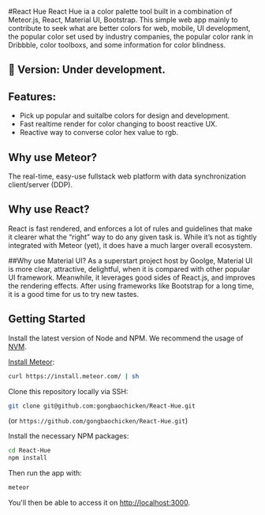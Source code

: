 #React Hue
React Hue ia a color palette tool built in a combination of Meteor.js, React, Material UI, Bootstrap. This simple web app mainly to contribute to seek what are better colors for web, mobile, UI development, the popular color set used by industry companies, the popular color rank in Dribbble, color toolboxs, and some information for color blindness.

## :memo: Version: Under development.
## Features:
 - Pick up popular and suitalbe colors for design and development.
 - Fast realtime render for color changing to boost reactive UX.
 - Reactive way to converse color hex value to rgb.

## Why use Meteor?
The real-time, easy-use fullstack web platform with data synchronization client/server (DDP).

## Why use React?
React is fast rendered, and enforces a lot of rules and guidelines that make it clearer what the “right” way to do any given task is. While it’s not as tightly integrated with Meteor (yet), it does have a much larger overall ecosystem.

##Why use Material UI?
As a superstart project host by Goolge, Material UI is more clear, attractive, delightful, when it is compared with other popular UI framework. Meanwhile, it leverages good sides of React.js, and improves the rendering effects. After using frameworks like Bootstrap for a long time, it is a good time for us to try new tastes.

## Getting Started

Install the latest version of Node and NPM. We recommend the usage of [NVM](http://nvm.sh).

[Install Meteor](https://www.meteor.com/install):

```sh
curl https://install.meteor.com/ | sh
```

Clone this repository locally via SSH:

```sh
git clone git@github.com:gongbaochicken/React-Hue.git
```

(or `https://github.com/gongbaochicken/React-Hue.git`)

Install the necessary NPM packages:

```sh
cd React-Hue
npm install
```

Then run the app with:

```sh
meteor
```

You'll then be able to access it on [http://localhost:3000](http://localhost:3000).
